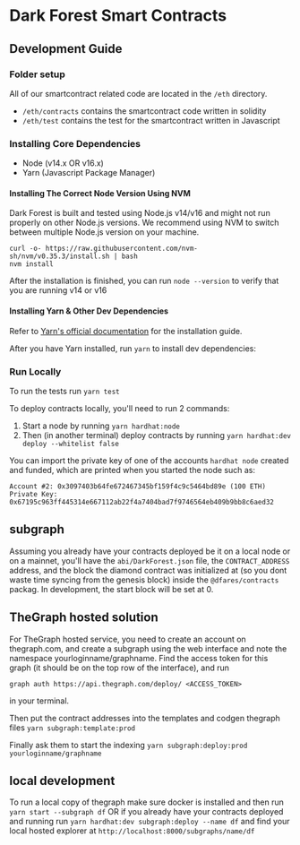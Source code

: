# Dark Forest Smart Contracts

## Development Guide

### Folder setup

All of our smartcontract related code are located in the `/eth` directory.

- `/eth/contracts` contains the smartcontract code written in solidity
- `/eth/test` contains the test for the smartcontract written in Javascript

### Installing Core Dependencies

- Node (v14.x OR v16.x)
- Yarn (Javascript Package Manager)

#### Installing The Correct Node Version Using NVM

Dark Forest is built and tested using Node.js v14/v16 and might not run properly on other Node.js versions. We recommend using NVM to switch between multiple Node.js version on your machine.

```
curl -o- https://raw.githubusercontent.com/nvm-sh/nvm/v0.35.3/install.sh | bash
nvm install
```

After the installation is finished, you can run `node --version` to verify that you are running v14 or v16

#### Installing Yarn & Other Dev Dependencies

Refer to [Yarn's official documentation](https://classic.yarnpkg.com/en/docs/install) for the installation guide.

After you have Yarn installed, run `yarn` to install dev dependencies:

### Run Locally

To run the tests run `yarn test`

To deploy contracts locally, you'll need to run 2 commands:

1. Start a node by running `yarn hardhat:node`
2. Then (in another terminal) deploy contracts by running `yarn hardhat:dev deploy --whitelist false`

You can import the private key of one of the accounts `hardhat node` created and funded, which are printed when you started the node such as:

```
Account #2: 0x3097403b64fe672467345bf159f4c9c5464bd89e (100 ETH)
Private Key: 0x67195c963ff445314e667112ab22f4a7404bad7f9746564eb409b9bb8c6aed32
```

## subgraph

Assuming you already have your contracts deployed be it on a local node or on a mainnet, you'll have the `abi/DarkForest.json` file, the `CONTRACT_ADDRESS` address, and the block the diamond contract was initialized at (so you dont waste time syncing from the genesis block) inside the `@dfares/contracts` packag. In development, the start block will be set at 0.

## TheGraph hosted solution

For TheGraph hosted service, you need to create an account on thegraph.com, and create a subgraph using the web interface and note the namespace yourloginname/graphname. Find the access token for this graph (it should be on the top row of the interface), and run

`graph auth https://api.thegraph.com/deploy/ <ACCESS_TOKEN>`

in your terminal.

Then put the contract addresses into the templates and codgen thegraph files
`yarn subgraph:template:prod`

Finally ask them to start the indexing
`yarn subgraph:deploy:prod yourloginname/graphname`

## local development

To run a local copy of thegraph make sure docker is installed and then run `yarn start --subgraph df` OR if you already have your contracts deployed and running run `yarn hardhat:dev subgraph:deploy --name df` and find your local hosted explorer at `http://localhost:8000/subgraphs/name/df`
